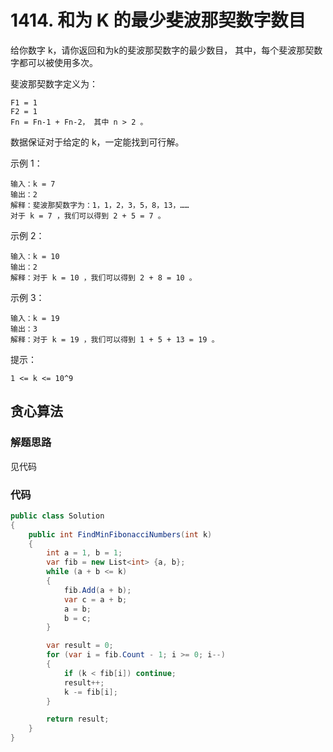 # 1414. 和为 K 的最少斐波那契数字数目
给你数字 k，请你返回和为k的斐波那契数字的最少数目，
其中，每个斐波那契数字都可以被使用多次。

斐波那契数字定义为：
```
F1 = 1
F2 = 1
Fn = Fn-1 + Fn-2， 其中 n > 2 。
```
数据保证对于给定的 k，一定能找到可行解。


示例 1：
```
输入：k = 7
输出：2 
解释：斐波那契数字为：1，1，2，3，5，8，13，……
对于 k = 7 ，我们可以得到 2 + 5 = 7 。
```
示例 2：
```
输入：k = 10
输出：2 
解释：对于 k = 10 ，我们可以得到 2 + 8 = 10 。
```
示例 3：
```
输入：k = 19
输出：3 
解释：对于 k = 19 ，我们可以得到 1 + 5 + 13 = 19 。
```

提示：
```
1 <= k <= 10^9
```

## 贪心算法
### 解题思路
见代码

### 代码

```csharp
public class Solution
{
    public int FindMinFibonacciNumbers(int k)
    {
        int a = 1, b = 1;
        var fib = new List<int> {a, b};
        while (a + b <= k)
        {
            fib.Add(a + b);
            var c = a + b;
            a = b;
            b = c;
        }

        var result = 0;
        for (var i = fib.Count - 1; i >= 0; i--)
        {
            if (k < fib[i]) continue;
            result++;
            k -= fib[i];
        }

        return result;
    }
}
```
